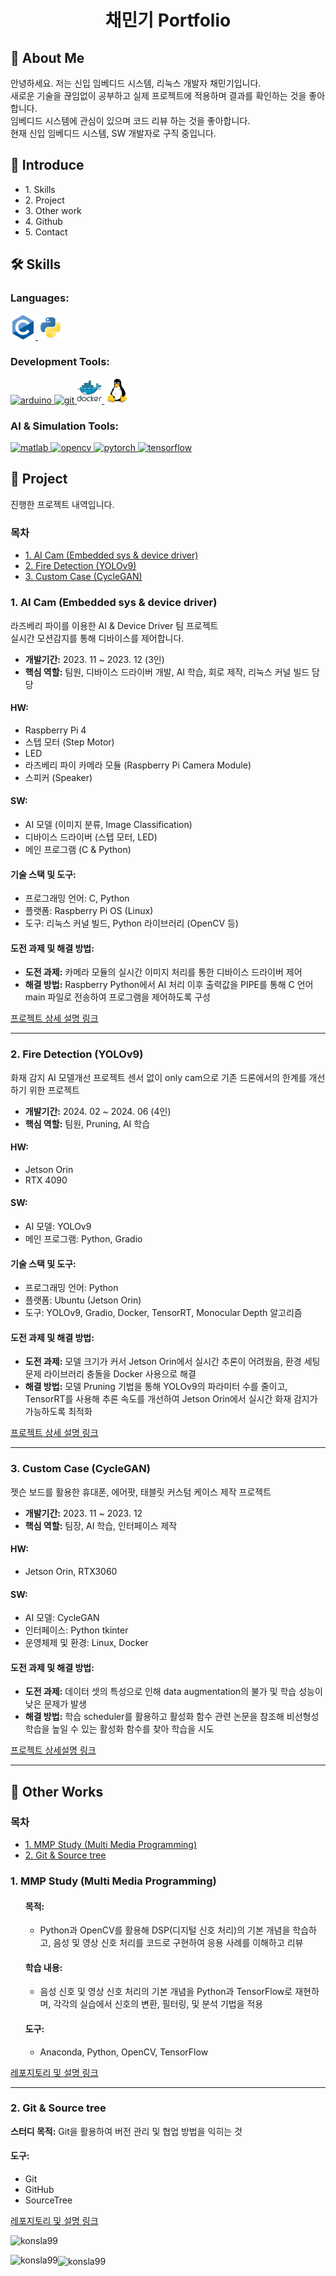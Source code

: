 <h1 align="center">채민기 Portfolio</h1>

<h2 align="left">🚀 About Me</h2>
<p>
    안녕하세요. 저는 신입 임베디드 시스템, 리눅스 개발자 채민기입니다. <br>
    새로운 기술을 끊임없이 공부하고 실제 프로젝트에 적용하며 결과를 확인하는 것을 좋아합니다.<br>
    임베디드 시스템에 관심이 있으며 코드 리뷰 하는 것을 좋아합니다.<br> 
    현재 신입 임베디드 시스템, SW 개발자로 구직 중입니다.
</p>

<h2 align="left">👋 Introduce</h2>
<ul>
    <li>1. Skills</li>
    <li>2. Project</li>
    <li>3. Other work</li>
    <li>4. Github</li>
    <li>5. Contact</li>
</ul>

<h2 align="left">🛠 Skills</h2>

<h3 align="left">Languages:</h3>
<p>
    <a href="https://www.cprogramming.com/" target="_blank" rel="noreferrer"> <img src="https://raw.githubusercontent.com/devicons/devicon/master/icons/c/c-original.svg" alt="c" width="40" height="40"/> </a>
    <a href="https://www.python.org" target="_blank" rel="noreferrer"> <img src="https://raw.githubusercontent.com/devicons/devicon/master/icons/python/python-original.svg" alt="python" width="40" height="40"/> </a>
</p>

<h3 align="left">Development Tools:</h3>
<p>
    <a href="https://www.arduino.cc/" target="_blank" rel="noreferrer"> <img src="https://cdn.worldvectorlogo.com/logos/arduino-1.svg" alt="arduino" width="40" height="40"/> </a>
    <a href="https://git-scm.com/" target="_blank" rel="noreferrer"> <img src="https://www.vectorlogo.zone/logos/git-scm/git-scm-icon.svg" alt="git" width="40" height="40"/> </a>
    <a href="https://www.docker.com/" target="_blank" rel="noreferrer"> <img src="https://raw.githubusercontent.com/devicons/devicon/master/icons/docker/docker-original-wordmark.svg" alt="docker" width="40" height="40"/> </a>
    <a href="https://www.linux.org/" target="_blank" rel="noreferrer"> <img src="https://raw.githubusercontent.com/devicons/devicon/master/icons/linux/linux-original.svg" alt="linux" width="40" height="40"/> </a>
</p>

<h3 align="left">AI & Simulation Tools:</h3>
<p>
    <a href="https://www.mathworks.com/" target="_blank" rel="noreferrer"> <img src="https://upload.wikimedia.org/wikipedia/commons/2/21/Matlab_Logo.png" alt="matlab" width="40" height="40"/> </a>
    <a href="https://opencv.org/" target="_blank" rel="noreferrer"> <img src="https://www.vectorlogo.zone/logos/opencv/opencv-icon.svg" alt="opencv" width="40" height="40"/> </a>
    <a href="https://pytorch.org/" target="_blank" rel="noreferrer"> <img src="https://www.vectorlogo.zone/logos/pytorch/pytorch-icon.svg" alt="pytorch" width="40" height="40"/> </a>
    <a href="https://www.tensorflow.org" target="_blank" rel="noreferrer"> <img src="https://www.vectorlogo.zone/logos/tensorflow/tensorflow-icon.svg" alt="tensorflow" width="40" height="40"/> </a>
</p>

<h2 align="left">🚒 Project</h2>
<p>진행한 프로젝트 내역입니다.</p>

<h3 align="left">목차</h3>
<ul>
    <li><a href="#ai-cam">1. AI Cam (Embedded sys & device driver)</a></li>
    <li><a href="#fire-detection">2. Fire Detection (YOLOv9)</a></li>
    <li><a href="#custom-case">3. Custom Case (CycleGAN)</a></li>
</ul>

<h3 id="ai-cam" align="left">1. AI Cam (Embedded sys & device driver)</h3>
<p>라즈베리 파이를 이용한 AI & Device Driver 팀 프로젝트<br>
    실시간 모션감지를 통해 디바이스를 제어합니다.</p>

<ul>
    <li><strong>개발기간:</strong> 2023. 11 ~ 2023. 12 (3인)</li>
    <li><strong>핵심 역할:</strong> 팀원, 디바이스 드라이버 개발, AI 학습, 회로 제작, 리눅스 커널 빌드 담당</li>
</ul>
<h4 align="left">HW:</h4>
<ul>
    <li>Raspberry Pi 4</li>
    <li>스텝 모터 (Step Motor)</li>
    <li>LED</li>
    <li>라즈베리 파이 카메라 모듈 (Raspberry Pi Camera Module)</li>
    <li>스피커 (Speaker)</li>
</ul>
<h4 align="left">SW:</h4>
<ul>
    <li>AI 모델 (이미지 분류, Image Classification)</li>
    <li>디바이스 드라이버 (스텝 모터, LED)</li>
    <li>메인 프로그램 (C & Python)</li>
</ul>
<h4 align="left">기술 스택 및 도구:</h4>
<ul>
    <li>프로그래밍 언어: C, Python</li>
    <li>플랫폼: Raspberry Pi OS (Linux)</li>
    <li>도구: 리눅스 커널 빌드, Python 라이브러리 (OpenCV 등)</li>
</ul>
<h4 align="left">도전 과제 및 해결 방법:</h4>
<ul>
    <li><strong>도전 과제:</strong> 카메라 모듈의 실시간 이미지 처리를 통한 디바이스 드라이버 제어</li>
    <li><strong>해결 방법:</strong> Raspberry Python에서 AI 처리 이후 출력값을 PIPE를 통해 C 언어 main 파일로 전송하여 프로그램을 제어하도록 구성</li>
</ul>
<p><a href="https://github.com/Konsla99/KONSLA99_work/blob/main/EMB_Rpi4/emb_proj/README.md">프로젝트 상세 설명 링크</a></p>

<hr>

<h3 id="fire-detection" align="left">2. Fire Detection (YOLOv9)</h3>
<p>화재 감지 AI 모델개선 프로젝트 센서 없이 <span style="display:inline">only cam</span>으로 기존 드론에서의 한계를 개선하기 위한 프로젝트</p>
<ul>
    <li><strong>개발기간:</strong> 2024. 02 ~ 2024. 06 (4인)</li>
    <li><strong>핵심 역할:</strong> 팀원, Pruning, AI 학습</li>
</ul>
<h4 align="left">HW:</h4>
<ul>
    <li>Jetson Orin</li>
    <li>RTX 4090</li>
</ul>
<h4 align="left">SW:</h4>
<ul>
    <li>AI 모델: YOLOv9</li>
    <li>메인 프로그램: Python, Gradio</li>
</ul>
<h4 align="left">기술 스택 및 도구:</h4>
<ul>
    <li>프로그래밍 언어: Python</li>
    <li>플랫폼: Ubuntu (Jetson Orin)</li>
    <li>도구: YOLOv9, Gradio, Docker, TensorRT, Monocular Depth 알고리즘</li>
</ul>
<h4 align="left">도전 과제 및 해결 방법:</h4>
<ul>
    <li><strong>도전 과제:</strong> 모델 크기가 커서 Jetson Orin에서 실시간 추론이 어려웠음, 환경 세팅 문제 라이브러리 충돌을 Docker 사용으로 해결</li>
    <li><strong>해결 방법:</strong> 모델 Pruning 기법을 통해 YOLOv9의 파라미터 수를 줄이고, TensorRT를 사용해 추론 속도를 개선하여 Jetson Orin에서 실시간 화재 감지가 가능하도록 최적화</li>
</ul>
<p><a href="https://github.com/Konsla99/KONSLA99_work/blob/main/fire_detection/mini_project/yolov9/README.md">프로젝트 상세 설명 링크</a></p>

<hr>

<h3 id="custom-case" align="left">3. Custom Case (CycleGAN)</h3>
<p>젯슨 보드를 활용한 휴대폰, 에어팟, 태블릿 커스텀 케이스 제작 프로젝트</p>
<ul>
    <li><strong>개발기간:</strong> 2023. 11 ~ 2023. 12</li>
    <li><strong>핵심 역할:</strong> 팀장, AI 학습, 인터페이스 제작</li>
</ul>
<h4 align="left">HW:</h4>
<ul>
    <li>Jetson Orin, RTX3060</li>
</ul>
<h4 align="left">SW:</h4>
<ul>
    <li>AI 모델: CycleGAN</li>
    <li>인터페이스: Python tkinter</li>
    <li>운영체제 및 환경: Linux, Docker</li>
</ul>
<h4 align="left">도전 과제 및 해결 방법:</h4>
<ul>
    <li><strong>도전 과제:</strong> 데이터 셋의 특성으로 인해 data augmentation의 불가 및 학습 성능이 낮은 문제가 발생</li>
    <li><strong>해결 방법:</strong> 학습 scheduler를 활용하고 활성화 함수 관련 논문을 참조해 비선형성 학습을 높일 수 있는 활성화 함수를 찾아 학습을 시도</li>
</ul>
<p><a href="https://github.com/Konsla99/KONSLA99_work/blob/main/Cyclegan/Readme.md">프로젝트 상세설명 링크</a></p>

<hr>

<h2 align="left">📜 Other Works</h2>

<h3 align="left">목차</h3>
<ul>
    <li><a href="#mmp-study">1. MMP Study (Multi Media Programming)</a></li>
    <li><a href="#git-source-tree">2. Git & Source tree</a></li>
</ul>

<h3 id="mmp-study" align="left">1. MMP Study (Multi Media Programming)</h3>
<ul>
    <h4 align="left"><strong>목적:</strong></h4>
    <ul>
        <li>Python과 OpenCV를 활용해 DSP(디지털 신호 처리)의 기본 개념을 학습하고, 음성 및 영상 신호 처리를 코드로 구현하여 응용 사례를 이해하고 리뷰</li>
    </ul>
    <h4 align="left"><strong>학습 내용:</strong></h4>
    <ul>
        <li>음성 신호 및 영상 신호 처리의 기본 개념을 Python과 TensorFlow로 재현하며, 각각의 실습에서 신호의 변환, 필터링, 및 분석 기법을 적용</li>
    </ul>
    <h4 align="left"><strong>도구:</strong></h4>
    <ul>
        <li>Anaconda, Python, OpenCV, TensorFlow</li>
    </ul>
</ul>
<p><a href="https://github.com/Konsla99/MMP/blob/master/README.md">레포지토리 및 설명 링크</a></p>

<hr>

<h3 id="git-source-tree" align="left">2. Git & Source tree</h3>
<p><strong>스터디 목적:</strong> Git을 활용하여 버전 관리 및 협업 방법을 익히는 것</p>
<h4 align="left">도구:</h4>
<ul>
    <li>Git</li>
    <li>GitHub</li>
    <li>SourceTree</li>
</ul>
<p><a href="https://github.com/Konsla99/how-to-use-git">레포지토리 및 설명 링크</a></p>

<p align="left"> <img src="https://komarev.com/ghpvc/?username=konsla99&label=Profile%20views&color=0e75b6&style=flat" alt="konsla99" /> </p>

<p><img align="left" src="https://github-readme-stats.vercel.app/api/top-langs?username=konsla99&show_icons=true&locale=en&layout=compact" alt="konsla99" /></p>

<!-- <p>&nbsp;<img align="center" src="https://github-readme-stats.vercel.app/api?username=konsla99&show_icons=true&locale=en" alt="konsla99" /></p> -->

<p><img align="center" src="https://github-readme-streak-stats.herokuapp.com/?user=konsla99&" alt="konsla99" /></p>
